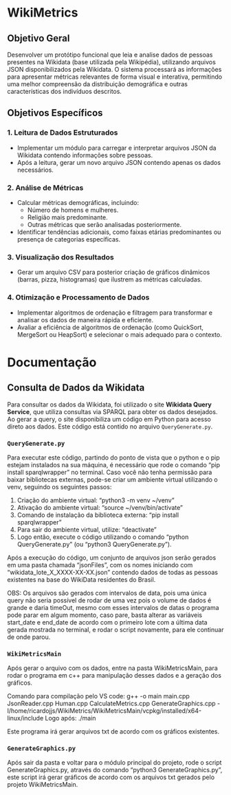 # WikiMetrics

## Objetivo Geral
Desenvolver um protótipo funcional que leia e analise dados de pessoas presentes na Wikidata (base utilizada pela Wikipédia), utilizando arquivos JSON disponibilizados pela Wikidata. O sistema processará as informações para apresentar métricas relevantes de forma visual e interativa, permitindo uma melhor compreensão da distribuição demográfica e outras características dos indivíduos descritos.

## Objetivos Específicos

### 1. Leitura de Dados Estruturados
- Implementar um módulo para carregar e interpretar arquivos JSON da Wikidata contendo informações sobre pessoas.
- Após a leitura, gerar um novo arquivo JSON contendo apenas os dados necessários.

### 2. Análise de Métricas
- Calcular métricas demográficas, incluindo:
  - Número de homens e mulheres.
  - Religião mais predominante.
  - Outras métricas que serão analisadas posteriormente.
- Identificar tendências adicionais, como faixas etárias predominantes ou presença de categorias específicas.

### 3. Visualização dos Resultados
- Gerar um arquivo CSV para posterior criação de gráficos dinâmicos (barras, pizza, histogramas) que ilustrem as métricas calculadas.

### 4. Otimização e Processamento de Dados
- Implementar algoritmos de ordenação e filtragem para transformar e analisar os dados de maneira rápida e eficiente.
- Avaliar a eficiência de algoritmos de ordenação (como QuickSort, MergeSort ou HeapSort) e selecionar o mais adequado para o contexto.

# Documentação

## Consulta de Dados da Wikidata
Para consultar os dados da Wikidata, foi utilizado o site **Wikidata Query Service**, que utiliza consultas via SPARQL para obter os dados desejados. Ao gerar a query, o site disponibiliza um código em Python para acesso direto aos dados. Este código está contido no arquivo `QueryGenerate.py`.

### `QueryGenerate.py`
Para executar este código, partindo do ponto de vista que o python e o pip estejam instalados na sua máquina, é necessário que rode o comando “pip install sparqlwrapper” no terminal.
Caso você não tenha permissão para baixar bibliotecas externas, pode-se criar um ambiente virtual utilizando o venv, seguindo os seguintes passos:
1. Criação do ambiente virtual: “python3 -m venv ~/venv”
2. Ativação do ambiente virtual: “source ~/venv/bin/activate”
3. Comando de instalação da biblioteca externa: “pip install sparqlwrapper”
4. Para sair do ambiente virtual, utilize: “deactivate”
5. Logo então, execute o código utilizando o comando “python QueryGenerate.py” (ou “python3 QueryGenerate.py”).

Após a execução do código, um conjunto de arquivos json serão gerados em uma pasta chamada “jsonFiles”, com os nomes iniciando com “wikidata_lote_X_XXXX-XX-XX.json” contendo dados de todas as pessoas existentes na base do WikiData residentes do Brasil.

OBS: Os arquivos são gerados com intervalos de data, pois uma única query não seria possível de rodar de uma vez pois o volume de dados é grande e daria timeOut, mesmo com esses intervalos de datas o programa pode parar em algum momento, caso pare, basta alterar as variáveis start_date e end_date de acordo com o primeiro lote com a última data gerada mostrada no terminal, e rodar o script novamente, para ele continuar de onde parou.

### `WikiMetricsMain`

Após gerar o arquivo com os dados, entre na pasta WikiMetricsMain, para rodar o programa em c++ para manipulação desses dados e a geração dos gráficos.

Comando para compilação pelo VS code: g++ -o main main.cpp JsonReader.cpp Human.cpp CalculateMetrics.cpp GenerateGraphics.cpp -I/home/ricardojjs/WikiMetrics/WikiMetricsMain/vcpkg/installed/x64-linux/include
Logo após: ./main

Este programa irá gerar arquivos txt de acordo com os gráficos existentes.

### `GenerateGraphics.py`

Após sair da pasta e voltar para o módulo principal do projeto, rode o script GenerateGraphics.py, através do comando “python3 GenerateGraphics.py”, este script irá gerar gráficos de acordo com os arquivos txt gerados pelo projeto WikiMetricsMain.

  

